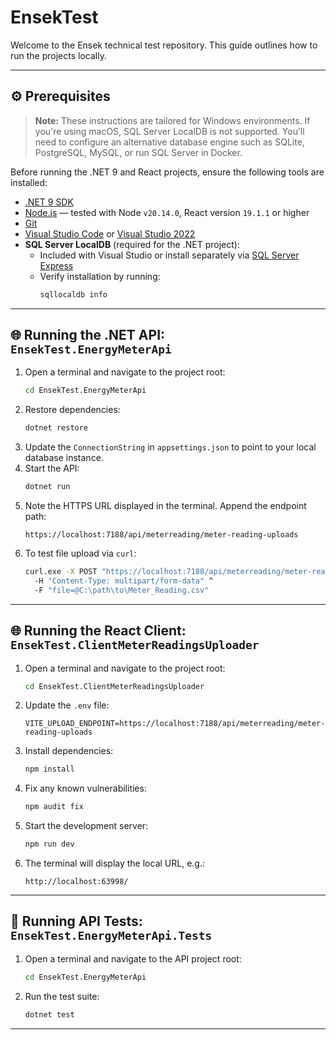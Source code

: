 # EnsekTest

Welcome to the Ensek technical test repository. This guide outlines how to run the projects locally.

---

## ⚙️ Prerequisites

> **Note:** These instructions are tailored for Windows environments. If you're using macOS, SQL Server LocalDB is not supported. You’ll need to configure an alternative database engine such as SQLite, PostgreSQL, MySQL, or run SQL Server in Docker.

Before running the .NET 9 and React projects, ensure the following tools are installed:

- [.NET 9 SDK](https://dotnet.microsoft.com/download)
- [Node.js](https://nodejs.org/) — tested with Node `v20.14.0`, React version `19.1.1` or higher
- [Git](https://git-scm.com/)
- [Visual Studio Code](https://code.visualstudio.com/) or [Visual Studio 2022](https://visualstudio.microsoft.com/vs/)
- **SQL Server LocalDB** (required for the .NET project):
  - Included with Visual Studio or install separately via [SQL Server Express](https://aka.ms/sqlexpress)
  - Verify installation by running:
    ```sh
    sqllocaldb info
    ```

---

## 🌐 Running the .NET API: `EnsekTest.EnergyMeterApi`

1. Open a terminal and navigate to the project root:
    ```sh
    cd EnsekTest.EnergyMeterApi
    ```
2. Restore dependencies:
    ```sh
    dotnet restore
    ```
3. Update the `ConnectionString` in `appsettings.json` to point to your local database instance.
4. Start the API:
    ```sh
    dotnet run
    ```
5. Note the HTTPS URL displayed in the terminal. Append the endpoint path:
    ```
    https://localhost:7188/api/meterreading/meter-reading-uploads
    ```
6. To test file upload via `curl`:
    ```sh
    curl.exe -X POST "https://localhost:7188/api/meterreading/meter-reading-uploads" ^
      -H "Content-Type: multipart/form-data" ^
      -F "file=@C:\path\to\Meter_Reading.csv"
    ```

---

## 🌐 Running the React Client: `EnsekTest.ClientMeterReadingsUploader`

1. Open a terminal and navigate to the project root:
    ```sh
    cd EnsekTest.ClientMeterReadingsUploader
    ```
2. Update the `.env` file:
    ```env
    VITE_UPLOAD_ENDPOINT=https://localhost:7188/api/meterreading/meter-reading-uploads
    ```
3. Install dependencies:
    ```sh
    npm install
    ```
4. Fix any known vulnerabilities:
    ```sh
    npm audit fix
    ```
5. Start the development server:
    ```sh
    npm run dev
    ```
6. The terminal will display the local URL, e.g.:
    ```
    http://localhost:63998/
    ```

---

## 🧪 Running API Tests: `EnsekTest.EnergyMeterApi.Tests`

1. Open a terminal and navigate to the API project root:
    ```sh
    cd EnsekTest.EnergyMeterApi
    ```
2. Run the test suite:
    ```sh
    dotnet test
    ```

---

